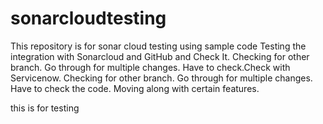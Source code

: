 # sonarcloudtesting
This repository is for sonar cloud testing using sample code
Testing the integration with Sonarcloud and GitHub and Check It.
Checking for other branch.
Go through for multiple changes.
Have to check.Check with Servicenow.
Checking for other branch.
Go through for multiple changes.
Have to check the code.
Moving along with certain features.




this is for testing
